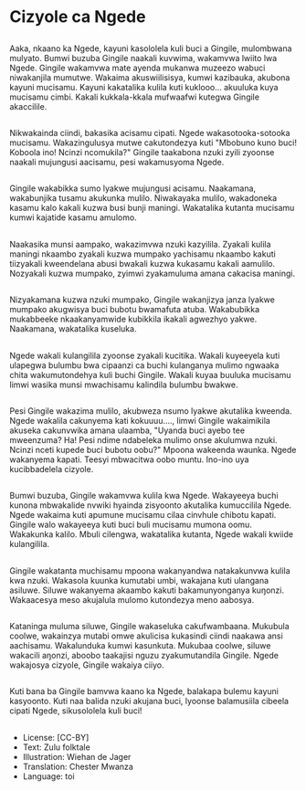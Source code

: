 # Cizyole ca Ngede

##
Aaka, nkaano ka Ngede, kayuni kasololela kuli buci a Gingile, mulombwana mulyato. Bumwi buzuba Gingile naakali kuvwima, wakamvwa lwiito lwa Ngede. Gingile wakamvwa mate ayenda mukanwa muzeezo wabuci niwakanjila mumutwe. Wakaima akuswiilisisya, kumwi kazibauka, akubona kayuni mucisamu. Kayuni kakatalika kulila kuti kuklooo… akuuluka kuya mucisamu cimbi. Kakali kukkala-kkala mufwaafwi kutegwa Gingile akaccilile.

##
Nikwakainda ciindi, bakasika acisamu cipati. Ngede wakasotooka-sotooka mucisamu. Wakazingulusya mutwe cakutondezya kuti "Mbobuno kuno buci! Koboola ino! Ncinzi ncomukila?" Gingile taakabona nzuki zyili zyoonse naakali mujungusi aacisamu, pesi wakamusyoma Ngede.

##
Gingile wakabikka sumo lyakwe mujungusi acisamu. Naakamana, wakabunjika tusamu akukunka mulilo. Niwakayaka mulilo, wakadoneka kasamu kalo kakali kuzwa busi bunji maningi. Wakatalika kutanta mucisamu kumwi kajatide kasamu amulomo.

##
Naakasika munsi aampako, wakazimvwa nzuki kazyilila. Zyakali kulila maningi nkaambo zyakali kuzwa mumpako yachisamu nkaambo kakuti tiizyakali kweendelana abusi bwakali kuzwa kukasamu kakali aamulilo. Nozyakali kuzwa mumpako, zyimwi zyakamuluma amana cakacisa maningi.

##
Nizyakamana kuzwa nzuki mumpako, Gingile wakanjizya janza lyakwe mumpako akugwisya buci bubotu bwamafuta atuba. Wakabubikka mukabbeeke nkaakanyamwide kubikkila ikakali agwezhyo yakwe. Naakamana, wakatalika kuseluka.

##
Ngede wakali kulangilila zyoonse zyakali kucitika. Wakali kuyeeyela kuti ulapegwa bulumbu bwa cipaanzi ca buchi kulanganya mulimo ngwaaka chita wakumutondehya kuli buchi Gingile. Wakali kuyaa buuluka mucisamu limwi wasika munsi mwachisamu kalindila bulumbu bwakwe.

##
Pesi Gingile wakazima mulilo, akubweza nsumo lyakwe akutalika kweenda. Ngede wakalila cakunyema kati kokuuuu…., limwi Gingile wakaimikila akuseka cakunvwika amana ulaamba, "Uyanda buci ayebo tee mweenzuma? Ha! Pesi ndime ndabeleka mulimo onse akulumwa nzuki. Ncinzi nceti kupede buci bubotu oobu?" Mpoona wakeenda waunka. Ngede wakanyema kapati. Teesyi mbwacitwa oobo muntu. Ino-ino uya kucibbadelela cizyole.

##
Bumwi buzuba, Gingile wakamvwa kulila kwa Ngede. Wakayeeya buchi kunona mbwakalide nvwiki hyainda zisyoonto akutalika kumuccilila Ngede. Ngede wakaima kuti apumune mucisamu cilaa cinvhule chibotu kapati. Gingile walo wakayeeya kuti buci buli mucisamu mumona oomu. Wakakunka kalilo. Mbuli cilengwa, wakatalika kutanta, Ngede wakali kwiide kulangilila.

##
Gingile wakatanta muchisamu mpoona wakanyandwa natakakunvwa kulila kwa nzuki. Wakasola kuunka kumutabi umbi, wakajana kuti ulangana asiluwe. Siluwe wakanyema akaambo kakuti bakamunyonganya kuŋonzi. Wakaacesya meso akujalula mulomo kutondezya meno aabosya.

##
Kataninga muluma siluwe, Gingile wakaseluka cakufwambaana. Mukubula coolwe, wakainzya mutabi omwe akulicisa kukasindi ciindi naakawa ansi aachisamu. Wakalunduka kumwi kasunkuta. Mukubaa coolwe, siluwe wakacili aŋonzi, aboobo taakajisi nguzu zyakumutandila Gingile. Ngede wakajosya cizyole, Gingile wakaiya ciiyo.

##
Kuti bana ba Gingile bamvwa kaano ka Ngede, balakapa bulemu kayuni kasyoonto. Kuti naa balida nzuki akujana buci, lyoonse balamusiila cibeela cipati Ngede, sikusololela kuli buci!

##
* License: [CC-BY]
* Text: Zulu folktale
* Illustration: Wiehan de Jager
* Translation: Chester Mwanza
* Language: toi

